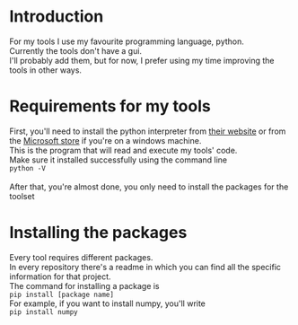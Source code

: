 # Introduction
For my tools I use my favourite programming language, python.<br>
Currently the tools don't have a gui.<br>
I'll probably add them, but for now, I prefer using my time improving the tools in other ways.

# Requirements for my tools

First, you'll need to install the python interpreter from [their website](https://python.org) or from the [Microsoft store](https://apps.microsoft.com/store/detail/python-311/9NRWMJP3717K) if you're on a windows machine.<br>
This is the program that will read and execute my tools' code.<br>
Make sure it installed successfully using the command line<br>
`python -V`<br>
<br>
After that, you're almost done, you only need to install the packages for the toolset

# Installing the packages

Every tool requires different packages.<br>
In every repository there's a readme in which you can find all the specific information for that project.<br>
The command for installing a package is<br>
`pip install [package name]`<br>
For example, if you want to install numpy, you'll write<br>
`pip install numpy`